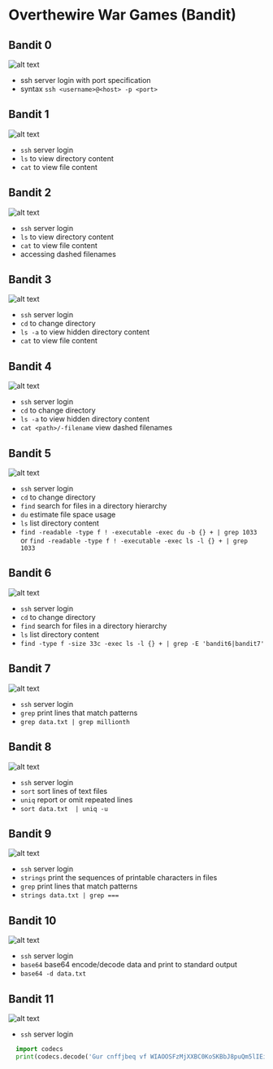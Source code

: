 # Overthewire War Games (Bandit)

## Bandit 0

![alt text](images/bandit0.png "bandit0")

- ssh server login with port specification
- syntax `ssh <username>@<host> -p <port>`

## Bandit 1

![alt text](images/bandit1.png "bandit1")

- `ssh` server login
- `ls` to view directory content
- `cat` to view file content

## Bandit 2

![alt text](images/bandit2.png "bandit2")

- `ssh` server login
- `ls` to view directory content
- `cat` to view file content
- accessing dashed filenames

## Bandit 3

![alt text](images/bandit3.png "bandit3")

- `ssh` server login
- `cd` to change directory
- `ls -a` to view hidden directory content
- `cat` to view file content

## Bandit 4

![alt text](images/bandit4.png "bandit4")

- `ssh` server login
- `cd` to change directory
- `ls -a` to view hidden directory content
- `cat <path>/-filename` view dashed filenames

## Bandit 5

![alt text](images/bandit5.png "bandit5")

- `ssh` server login
- `cd` to change directory
- `find` search for files in a directory hierarchy
- `du` estimate file space usage
- `ls` list directory content
- `find -readable -type f ! -executable -exec du -b {} + | grep 1033` or `find -readable -type f ! -executable -exec ls -l {} + | grep 1033`

## Bandit 6

![alt text](images/bandit6.png "bandit6")

- `ssh` server login
- `cd` to change directory
- `find` search for files in a directory hierarchy
- `ls` list directory content
- `find -type f -size 33c -exec ls -l {} + | grep -E 'bandit6|bandit7'`

## Bandit 7

![alt text](images/bandit7.png "bandit7")

- `ssh` server login
- `grep` print lines that match patterns
- `grep data.txt | grep millionth`

## Bandit 8

![alt text](images/bandit8.png "bandit8")

- `ssh` server login
- `sort` sort lines of text files
- `uniq` report or omit repeated lines
- `sort data.txt  | uniq -u`

## Bandit 9

![alt text](images/bandit9.png "bandit9")

- `ssh` server login
- `strings` print the sequences of printable characters in files
- `grep` print lines that match patterns
- `strings data.txt | grep ===`

## Bandit 10

![alt text](images/bandit10.png "bandit10")

- `ssh` server login
- `base64` base64 encode/decode data and print to standard output
- `base64 -d data.txt`

## Bandit 11

![alt text](images/bandit11.png "bandit11")

- `ssh` server login

```python
  import codecs
  print(codecs.decode('Gur cnffjbeq vf WIAOOSFzMjXXBC0KoSKBbJ8puQm5lIEi', 'rot13'))
